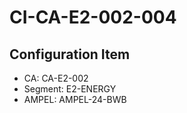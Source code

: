 # CI-CA-E2-002-004

## Configuration Item
- CA: CA-E2-002
- Segment: E2-ENERGY
- AMPEL: AMPEL-24-BWB
